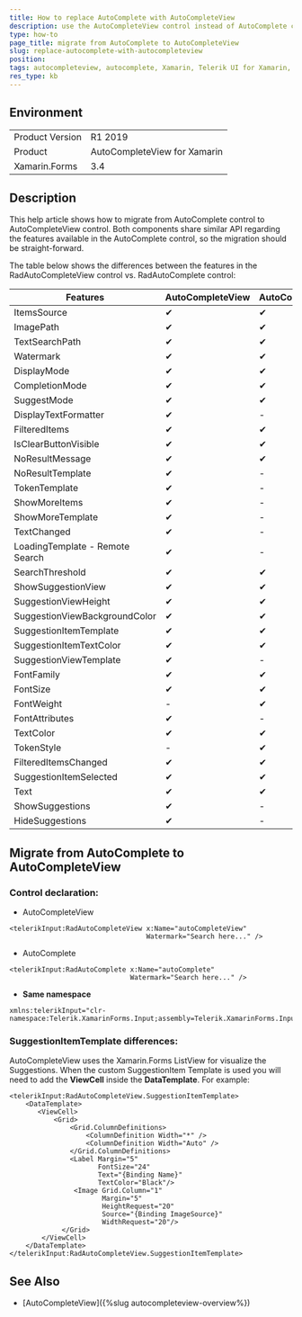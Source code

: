```yaml
---
title: How to replace AutoComplete with AutoCompleteView
description: use the AutoCompleteView control instead of AutoComplete control
type: how-to
page_title: migrate from AutoComplete to AutoCompleteView
slug: replace-autocomplete-with-autocompleteview
position: 
tags: autocompleteview, autocomplete, Xamarin, Telerik UI for Xamarin, migration
res_type: kb
---
```


## Environment
<table>
	<tr>
		<td>Product Version</td>
		<td>R1 2019</td>
	</tr>
	<tr>
		<td>Product</td>
		<td>AutoCompleteView for Xamarin</td>
	</tr>
	<tr>
		<td>Xamarin.Forms</td>
		<td>3.4</td>
	</tr>
</table>


## Description

This help article shows how to migrate from AutoComplete control to AutoCompleteView control. Both components share similar API regarding the features available in the AutoComplete control, so the migration should be straight-forward. 

The table below shows the differences between the features in the RadAutoCompleteView control vs. RadAutoComplete control:

| Features | AutoCompleteView | AutoComplete|
| -------- | ---------------- | ----------- |
| ItemsSource | &#x2714; | &#x2714; |
| ImagePath | &#x2714; | &#x2714; |
| TextSearchPath | &#x2714; | &#x2714; |
| Watermark | &#x2714; | &#x2714; |
| DisplayMode | &#x2714; | &#x2714; |
| CompletionMode | &#x2714; | &#x2714; |
| SuggestMode | &#x2714; | &#x2714; |
| DisplayTextFormatter | &#x2714; | - |
| FilteredItems | &#x2714; | &#x2714; |
| IsClearButtonVisible | &#x2714; | &#x2714; |
| NoResultMessage | &#x2714; | &#x2714; |
| NoResultTemplate | &#x2714; | - |
| TokenTemplate | &#x2714; | - |
| ShowMoreItems | &#x2714; | - |
| ShowMoreTemplate | &#x2714; | - |
| TextChanged | &#x2714; | - |
| LoadingTemplate - Remote Search | &#x2714; | - |
| SearchThreshold | &#x2714; | &#x2714; |
| ShowSuggestionView | &#x2714; | &#x2714; |
| SuggestionViewHeight | &#x2714; | &#x2714; |
| SuggestionViewBackgroundColor | &#x2714; | &#x2714; |
| SuggestionItemTemplate | &#x2714; | &#x2714; |
| SuggestionItemTextColor | &#x2714; | &#x2714; |
| SuggestionViewTemplate | &#x2714; | - |
| FontFamily | &#x2714; | &#x2714; |
| FontSize | &#x2714; | &#x2714; |
| FontWeight | - | &#x2714; |
| FontAttributes | &#x2714; | - |
| TextColor | &#x2714; | &#x2714; |
| TokenStyle | - | &#x2714; |
| FilteredItemsChanged | &#x2714; | &#x2714; |
| SuggestionItemSelected | &#x2714; | &#x2714; |
| Text | &#x2714; | &#x2714; |
| ShowSuggestions | &#x2714; | - |
| HideSuggestions | &#x2714; | - |

## Migrate from AutoComplete to AutoCompleteView

### Control declaration:


- AutoCompleteView

```XAML
<telerikInput:RadAutoCompleteView x:Name="autoCompleteView" 
                                  Watermark="Search here..." />
```

- AutoComplete

```XAML
<telerikInput:RadAutoComplete x:Name="autoComplete" 
							  Watermark="Search here..." />
```

* **Same namespace**  
```XAML
xmlns:telerikInput="clr-namespace:Telerik.XamarinForms.Input;assembly=Telerik.XamarinForms.Input"
```

### SuggestionItemTemplate differences:

AutoCompleteView uses the Xamarin.Forms ListView for visualize the Suggestions. When the custom SuggestionItem Template is used you will need to add the **ViewCell** inside the **DataTemplate**. For example:

```XAML
<telerikInput:RadAutoCompleteView.SuggestionItemTemplate>
    <DataTemplate>
       <ViewCell>
           <Grid>
               <Grid.ColumnDefinitions>
                   <ColumnDefinition Width="*" />
                   <ColumnDefinition Width="Auto" />
               </Grid.ColumnDefinitions>
               <Label Margin="5"
                      FontSize="24"
                      Text="{Binding Name}"
                      TextColor="Black"/>
                <Image Grid.Column="1"
                       Margin="5"
                       HeightRequest="20"
                       Source="{Binding ImageSource}"
                       WidthRequest="20"/>
             </Grid>
        </ViewCell>
    </DataTemplate>
</telerikInput:RadAutoCompleteView.SuggestionItemTemplate>
```

## See Also

- [AutoCompleteView]({%slug autocompleteview-overview%})
